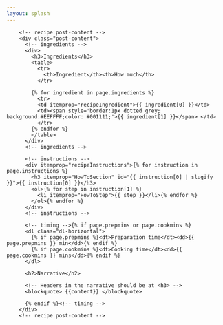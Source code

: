 ```yaml
---
layout: splash
---
```


        <!-- recipe post-content -->
        <div class="post-content">
          <!-- ingredients -->
          <div>
            <h3>Ingredients</h3>
            <table>
              <tr>
                <th>Ingredient</th><th>How much</th>
              </tr>
              
            {% for ingredient in page.ingredients %}
              <tr>
              <td itemprop="recipeIngredient">{{ ingredient[0] }}</td>
              <td><span style='border:1px dotted grey; background:#EEFFFF;color: #001111;'>{{ ingredient[1] }}</span> </td>
              </tr>
            {% endfor %}
            </table>
          </div>
          <!-- ingredients -->

          <!-- instructions -->
          <div itemprop="recipeInstructions">{% for instruction in page.instructions %}
            <h3 itemprop="HowToSection" id="{{ instruction[0] | slugify }}">{{ instruction[0] }}</h3>
            <ol>{% for step in instruction[1] %}
              <li itemprop="HowToStep">{{ step }}</li>{% endfor %}
            </ol>{% endfor %}
          </div>
          <!-- instructions -->

          <!-- timing -->{% if page.prepmins or page.cookmins %}
          <dl class="dl-horizontal">
            {% if page.prepmins %}<dt>Preparation time</dt><dd>{{ page.prepmins }} min</dd>{% endif %}
            {% if page.cookmins %}<dt>Cooking time</dt><dd>{{ page.cookmins }} mins</dd>{% endif %}
          </dl>

          <h2>Narrative</h2>

          <!-- Headers in the narrative should be at <h3> -->
          <blockquote> {{content}} </blockquote>

          {% endif %}<!-- timing -->
        </div>
        <!-- recipe post-content -->
